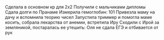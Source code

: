 Сделала в основном кр для 2х2
Получили с мальчиками дипломы
Сдала долги по Пранаме
Измерила гемоглобин: 101
Привезла маму на дачу и вспомнила теорию чисел
Запустила триммер и помогла маме косить, собрала лекарства от анемии, встретила Иру
Сходили с Ирой за земляникой, постаралась ее утешить: Оля не сдала ЕГЭ и отбивается от рук





